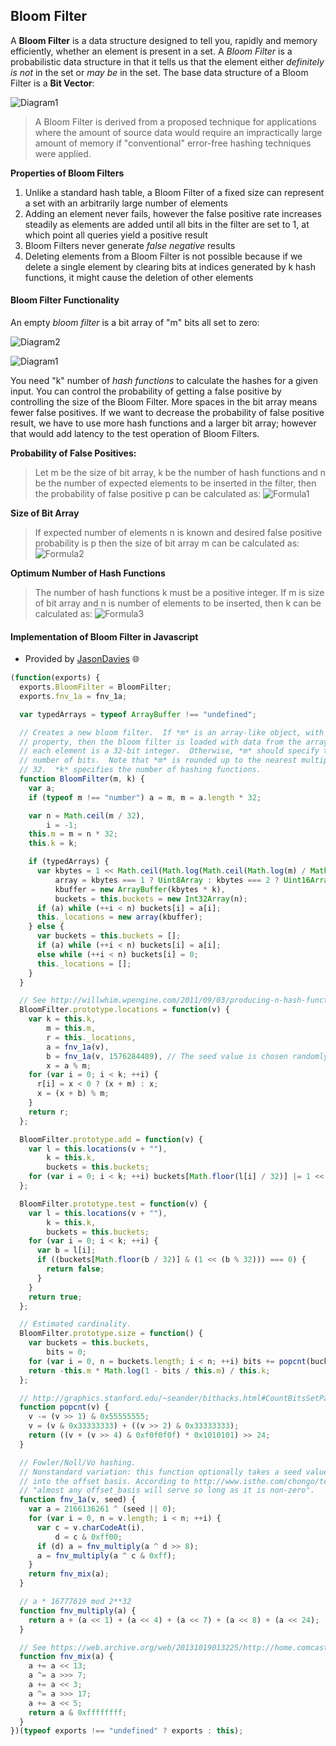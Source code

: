 ## Bloom Filter 
A **Bloom Filter** is a data structure designed to tell you, rapidly and memory efficiently, whether an element is present in a set. A *Bloom Filter* is a probabilistic data structure in that it tells us that the element either _definitely is not_ in the set or _may be_ in the set. The base data structure of a Bloom Filter is a **Bit Vector**:

![Diagram1](https://www.researchgate.net/profile/Amos_Fiat/publication/2878083/figure/fig1/AS:279849227833349@1443732663249/Sparse-Bit-Vector-data-structure.png)

> A Bloom Filter is derived from a proposed technique for applications where the amount of source data would require an impractically large amount of memory if "conventional" error-free hashing techniques were applied. 

**Properties of Bloom Filters**
1. Unlike a standard hash table, a Bloom Filter of a fixed size can represent a set with an arbitrarily large number of elements 
2. Adding an element never fails, however the false positive rate increases steadily as elements are added until all bits in the filter are set to 1, at which point all queries yield a positive result 
3. Bloom Filters never generate _false negative_ results 
4. Deleting elements from a Bloom Filter is not possible because if we delete a single element by clearing bits at indices generated by k hash functions, it might cause the deletion of other elements 

#### Bloom Filter Functionality 
An empty _bloom filter_ is a bit array of "m" bits all set to zero:

![Diagram2](http://cdncontribute.geeksforgeeks.org/wp-content/uploads/enpty_bit_array-300x56.png)

![Diagram1](http://cdncontribute.geeksforgeeks.org/wp-content/uploads/enpty_bit_array-300x56.png)

You need "k" number of _hash functions_ to calculate the hashes for a given input. You can control the probability of getting a false positive by controlling the size of the Bloom Filter. More spaces in the bit array means fewer false positives. If we want to decrease the probability of false positive result, we have to use more hash functions and a larger bit array; however that would add latency to the test operation of Bloom Filters. 

**Probability of False Positives:**
> Let m be the size of bit array, k be the number of hash functions and n be the number of expected elements to be inserted in the filter, then the probability of false positive p can be calculated as:
![Formula1](https://www.geeksforgeeks.org/wp-content/ql-cache/quicklatex.com-78e77c34323cfb8afff2a80c0e91b26d_l3.svg)

**Size of Bit Array** 
> If expected number of elements n is known and desired false positive probability is p then the size of bit array m can be calculated as: 
![Formula2](https://www.geeksforgeeks.org/wp-content/ql-cache/quicklatex.com-8a21b35f5419f7968aafd408590b37bd_l3.svg)

**Optimum Number of Hash Functions** 
> The number of hash functions k must be a positive integer. If m is size of bit array and n is number of elements to be inserted, then k can be calculated as: 
![Formula3](https://www.geeksforgeeks.org/wp-content/ql-cache/quicklatex.com-88930c4f1e1c21cd0ce0569adbddde16_l3.svg)

#### Implementation of Bloom Filter in Javascript 
* Provided by [JasonDavies](https://github.com/jasondavies/bloomfilter.js/blob/master/bloomfilter.js) 🌐
```javascript 
(function(exports) {
  exports.BloomFilter = BloomFilter;
  exports.fnv_1a = fnv_1a;

  var typedArrays = typeof ArrayBuffer !== "undefined";

  // Creates a new bloom filter.  If *m* is an array-like object, with a length
  // property, then the bloom filter is loaded with data from the array, where
  // each element is a 32-bit integer.  Otherwise, *m* should specify the
  // number of bits.  Note that *m* is rounded up to the nearest multiple of
  // 32.  *k* specifies the number of hashing functions.
  function BloomFilter(m, k) {
    var a;
    if (typeof m !== "number") a = m, m = a.length * 32;

    var n = Math.ceil(m / 32),
        i = -1;
    this.m = m = n * 32;
    this.k = k;

    if (typedArrays) {
      var kbytes = 1 << Math.ceil(Math.log(Math.ceil(Math.log(m) / Math.LN2 / 8)) / Math.LN2),
          array = kbytes === 1 ? Uint8Array : kbytes === 2 ? Uint16Array : Uint32Array,
          kbuffer = new ArrayBuffer(kbytes * k),
          buckets = this.buckets = new Int32Array(n);
      if (a) while (++i < n) buckets[i] = a[i];
      this._locations = new array(kbuffer);
    } else {
      var buckets = this.buckets = [];
      if (a) while (++i < n) buckets[i] = a[i];
      else while (++i < n) buckets[i] = 0;
      this._locations = [];
    }
  }

  // See http://willwhim.wpengine.com/2011/09/03/producing-n-hash-functions-by-hashing-only-once/
  BloomFilter.prototype.locations = function(v) {
    var k = this.k,
        m = this.m,
        r = this._locations,
        a = fnv_1a(v),
        b = fnv_1a(v, 1576284489), // The seed value is chosen randomly
        x = a % m;
    for (var i = 0; i < k; ++i) {
      r[i] = x < 0 ? (x + m) : x;
      x = (x + b) % m;
    }
    return r;
  };

  BloomFilter.prototype.add = function(v) {
    var l = this.locations(v + ""),
        k = this.k,
        buckets = this.buckets;
    for (var i = 0; i < k; ++i) buckets[Math.floor(l[i] / 32)] |= 1 << (l[i] % 32);
  };

  BloomFilter.prototype.test = function(v) {
    var l = this.locations(v + ""),
        k = this.k,
        buckets = this.buckets;
    for (var i = 0; i < k; ++i) {
      var b = l[i];
      if ((buckets[Math.floor(b / 32)] & (1 << (b % 32))) === 0) {
        return false;
      }
    }
    return true;
  };

  // Estimated cardinality.
  BloomFilter.prototype.size = function() {
    var buckets = this.buckets,
        bits = 0;
    for (var i = 0, n = buckets.length; i < n; ++i) bits += popcnt(buckets[i]);
    return -this.m * Math.log(1 - bits / this.m) / this.k;
  };

  // http://graphics.stanford.edu/~seander/bithacks.html#CountBitsSetParallel
  function popcnt(v) {
    v -= (v >> 1) & 0x55555555;
    v = (v & 0x33333333) + ((v >> 2) & 0x33333333);
    return ((v + (v >> 4) & 0xf0f0f0f) * 0x1010101) >> 24;
  }

  // Fowler/Noll/Vo hashing.
  // Nonstandard variation: this function optionally takes a seed value that is incorporated
  // into the offset basis. According to http://www.isthe.com/chongo/tech/comp/fnv/index.html
  // "almost any offset_basis will serve so long as it is non-zero".
  function fnv_1a(v, seed) {
    var a = 2166136261 ^ (seed || 0);
    for (var i = 0, n = v.length; i < n; ++i) {
      var c = v.charCodeAt(i),
          d = c & 0xff00;
      if (d) a = fnv_multiply(a ^ d >> 8);
      a = fnv_multiply(a ^ c & 0xff);
    }
    return fnv_mix(a);
  }

  // a * 16777619 mod 2**32
  function fnv_multiply(a) {
    return a + (a << 1) + (a << 4) + (a << 7) + (a << 8) + (a << 24);
  }

  // See https://web.archive.org/web/20131019013225/http://home.comcast.net/~bretm/hash/6.html
  function fnv_mix(a) {
    a += a << 13;
    a ^= a >>> 7;
    a += a << 3;
    a ^= a >>> 17;
    a += a << 5;
    return a & 0xffffffff;
  }
})(typeof exports !== "undefined" ? exports : this);
```